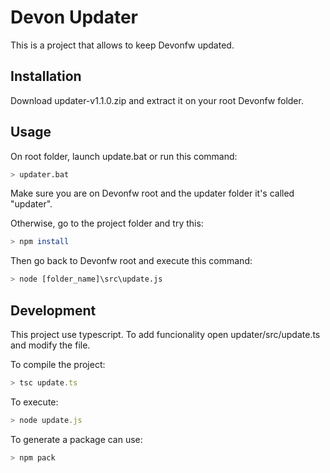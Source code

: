 # Devon Updater

This is a project that allows to keep Devonfw updated. 


## Installation

Download updater-v1.1.0.zip and extract it on your root Devonfw folder.

## Usage

On root folder, launch update.bat or run this command:

```bash
> updater.bat
```

Make sure you are on Devonfw root and the updater folder it's called "updater". 

Otherwise, go to the project folder and try this:

```bash
> npm install
```
Then go back to Devonfw root and execute this command:

```bash
> node [folder_name]\src\update.js
```
## Development

This project use typescript. To add funcionality open updater/src/update.ts and modify the file. 

To compile the project: 

```typescript
> tsc update.ts
```
To execute:

```typescript
> node update.js
```

To generate a package can use:

```typescript
> npm pack
```
